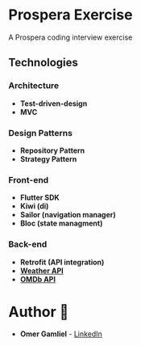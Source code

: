 # Prospera Exercise

A Prospera coding interview exercise

## Technologies

### Architecture

- **Test-driven-design**
- **MVC**

### Design Patterns

- **Repository Pattern**
- **Strategy Pattern**

### Front-end

- **Flutter SDK**
- **Kiwi (di)**
- **Sailor (navigation manager)**
- **Bloc (state managment)**

### Back-end

- **Retrofit (API integration)**
- **[Weather API](https://openweathermap.org/api)**
- **[OMDb API](http://www.omdbapi.com/)**

# Author 🙋

- **Omer Gamliel** - [LinkedIn](https://www.linkedin.com/in/omer-gamliel-6a813a188/)
